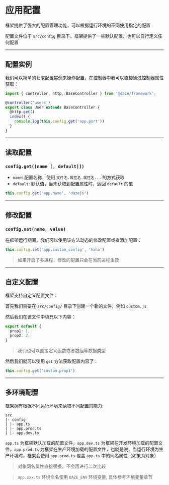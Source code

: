 # 应用配置

框架提供了强大的配置管理功能，可以根据运行环境的不同使用指定的配置

配置文件位于 `src/config` 目录下，框架提供了一些默认配置，也可以自行定义任何配置

---

## 配置实例

我们可以简单的获取配置实例来操作配置，在控制器中我可以直接通过控制器属性获取：

```ts {7}
import { controller, http, BaseController } from '@daze/framework';

@controller('users')
export class User extends BaseController {
  @http.get()
  index() {
    console.log(this.config.get('app.port'))
  }
}
```

---

## 读取配置

### `config.get([name [, default]])`
- `name`: 配置名称，使用 `文件名.属性名.属性名...` 的方式获取
- `default`: 默认值，当未获取到配置属性时，返回 `default` 的值

```js
this.config.get('app.name', 'dazejs')
```

---

## 修改配置

### `config.set(name, value)`

在框架运行期间，我们可以使用该方法动态的修改配置或者添加配置：
```js
this.config.set('app.custom_config', 'haha')
```

> 如果开启了多进程，修改的配置只会在当前进程生效

--- 

## 自定义配置

框架支持自定义配置文件：

首先我们需要在 `src/config/` 目录下创建一个新的文件，例如 `custom.js`

然后我们在该文件中填充以下内容：

```ts
export default {
  prop1: 1,
  prop2: 2,
}
```

> 我们也可以直接定义函数或者数组等数据类型

然后我们就可以使用 `get` 方法获取配置内容了：

```js
this.config.get('custom.prop1')
```

---

## 多环境配置

框架拥有根据不同运行环境来读取不同配置的能力:

```text
src
|- config
| |- app.ts  
| |- app.prod.ts
| |- app.dev.ts
```

`app.ts` 为框架默认加载的配置文件，`app.dev.ts` 为框架在开发环境加载的配置文件，`app.prod.ts` 为框架在生产环境加载的配置文件，也就是说，当运行环境为生产环境时，框架会使用 `app.prod.ts` 覆盖 `app.ts` 中的同名属性（如果为对象）

> 对象同名属性直接替换，不会再进行二次比较

> `app.xxx.ts` 环境命名使用 `DAZE_ENV` 环境变量, 具体参考环境变量章节